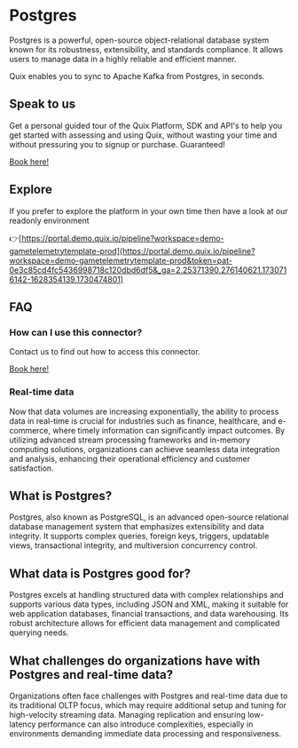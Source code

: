 <!-- START MARKDOWN -->
<!--[tech-name]-->
# Postgres

<!--[blurb-about-tech]-->
Postgres is a powerful, open-source object-relational database system known for its robustness, extensibility, and standards compliance. It allows users to manage data in a highly reliable and efficient manner.

Quix enables you to sync to Apache Kafka <span id="to_or_from">from</span> <span id="techname">Postgres</span>, in seconds.

## Speak to us

Get a personal guided tour of the Quix Platform, SDK and API's to help you get started with assessing and using Quix, without wasting your time and without pressuring you to signup or purchase. Guaranteed!

[Book here!](https://quix.io/book-a-demo)

## Explore

If you prefer to explore the platform in your own time then have a look at our readonly environment

👉[https://portal.demo.quix.io/pipeline?workspace=demo-gametelemetrytemplate-prod](https://portal.demo.quix.io/pipeline?workspace=demo-gametelemetrytemplate-prod&token=pat-0e3c85cd4fc5436998718c120dbd6df5&_ga=2.25371390.276140621.1730716142-1628354139.1730474801)

## FAQ 

### How can I use this connector?

Contact us to find out how to access this connector.

[Book here!](https://quix.io/book-a-demo)

### Real-time data

Now that data volumes are increasing exponentially, the ability to process data in real-time is crucial for industries such as finance, healthcare, and e-commerce, where timely information can significantly impact outcomes. By utilizing advanced stream processing frameworks and in-memory computing solutions, organizations can achieve seamless data integration and analysis, enhancing their operational efficiency and customer satisfaction.

## What is <span id="techname">Postgres</span>?

<!--[tech-seo-text]-->
Postgres, also known as PostgreSQL, is an advanced open-source relational database management system that emphasizes extensibility and data integrity. It supports complex queries, foreign keys, triggers, updatable views, transactional integrity, and multiversion concurrency control.

## What data is <span id="techname">Postgres</span> good for?

<!--[tech-seo-text]-->
Postgres excels at handling structured data with complex relationships and supports various data types, including JSON and XML, making it suitable for web application databases, financial transactions, and data warehousing. Its robust architecture allows for efficient data management and complicated querying needs.

## What challenges do organizations have with <span id="techname">Postgres</span> and real-time data?

<!--[tech-challenges-seo-text]-->
Organizations often face challenges with Postgres and real-time data due to its traditional OLTP focus, which may require additional setup and tuning for high-velocity streaming data. Managing replication and ensuring low-latency performance can also introduce complexities, especially in environments demanding immediate data processing and responsiveness.
<!-- END MARKDOWN -->
